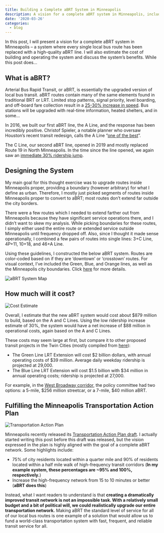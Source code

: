 ```yaml
---
title: Building a Complete aBRT System in Minneapolis
description: A vision for a complete aBRT system in Minneapolis, including cost estimates and benefits.
date: '2020-03-26'
categories:
  - blog
---
```


In this post, I will present a vision for a complete aBRT system in Minneapolis – a system where every single local bus route has been replaced with a high-quality aBRT line. I will also estimate the cost of building and operating the system and discuss the system’s benefits. While this post does...

## What is aBRT?

Arterial Bus Rapid Transit, or aBRT, is essentially the upgraded version of local bus transit. aBRT routes contain many of the same elements found in traditional BRT or LRT. Limited stop patterns, signal priority, level boarding, and off-board fare collection result in a [25-30% increase in speed](https://metrocouncil.org/Council-Meetings/Committees/Transportation-Advisory-Board-TAB/TAB-Technical-Advisory-Committee/2018/TAC-Meeting-5-02-18/Update-on-Arterial-Bus-Rapid-Transit.aspx). Bus stations will be upgraded with real-time information, heated shelters, and in some...

In 2016, we built our first aBRT line, the A Line, and the response has been incredibly positive. Christof Spieler, a notable planner who oversaw Houston’s recent transit redesign, calls the A Line “[one of the best](https://www.trainsbusespeople.org/transit-tour-guide-twin-cities)”.

The C Line, our second aBRT line, opened in 2019 and mostly replaced Route 19 in North Minneapolis. In the time since the line opened, we again saw an [immediate 30% ridership jump](https://www.metrotransit.org/five-months-after-opening-metro-c-line-surpasses-1m-rides).

## Designing the System

My main goal for this thought exercise was to upgrade routes inside Minneapolis proper, providing a boundary (however arbitrary) for what I define as urban. Therefore, I mostly just picked segments of routes inside Minneapolis proper to convert to aBRT; most routes don’t extend far outside the city borders.

There were a few routes which I needed to extend farther out from Minneapolis because they have significant service operations there, and I didn’t want to skew my analysis. While picking boundaries for these routes, I simply either used the entire route or extended service outside Minneapolis until frequency dropped off. Also, since I thought it made sense operationally, I combined a few pairs of routes into single lines: 3+C Line, 4P+11, 10+18, and 46+A Line.

Using these guidelines, I constructed the below aBRT system. Routes are color-coded based on if they are ‘downtown’ or ‘crosstown’ routes. For visual context, I’ve included the Green, Blue, and Orange lines, as well as the Minneapolis city boundaries. Click [here](https://drive.google.com/o...) for more details.

![aBRT System Map](/uploads/abrt_map-622x1024-1.png)

## How much will it cost?

![Cost Estimate](/uploads/abrt_cost-1024x710.png)

Overall, I estimate that the new aBRT system would cost about $879 million to build, based on the A and C Lines. Using the low ridership increase estimate of 30%, the system would have a net increase of $88 million in operational costs, again based on the A and C Lines.

These costs may seem large at first, but compare it to other proposed transit projects in the Twin Cities (mostly compiled from [here](https://metrocouncil.org/Transportation/Publications-And-Resources/Finance/Metropolitan-Area-Transit-Finance-Report,-2018.aspx)):

- The Green Line LRT Extension will cost $2 billion dollars, with annual operating costs of $39 million. Average daily weekday ridership is projected at 29,000.
- The Blue Line LRT Extension will cost $1.5 billion with $34 million in annual operating costs; ridership is projected at 27,000.

For example, in the [West Broadway corridor](https://metrocouncil.org/Council-Meetings/Committees/Transportation-Committee/2017/February-27,-2017/Info-1_WestBroadway.aspx), the policy committee had two options: a 5-mile, $256 million streetcar, or a 7-mile, $40 million aBRT.

## Fulfilling the Minneapolis Transportation Action Plan

![Transportation Action Plan](/uploads/minneapolis_tap-797x1024-1.png)

Minneapolis recently released its [Transportation Action Plan draft](http://go.minneapolismn.gov/). I actually started writing this post before this draft was released, but the vision expressed in the plan is highly aligned with the goal of a complete aBRT network. Some highlights include:

- 75% of city residents located within a quarter mile and 90% of residents located within a half mile walk of high-frequency transit corridors (**In my example system, these percentages are ~95% and 100%, respectively.**)
- Increase the high-frequency network from 15 to 10 minutes or better (**aBRT does this**)

Instead, what I want readers to understand is that **creating a dramatically improved transit network is not an impossible task. With a relatively small budget and a bit of political will, we could realistically upgrade our entire transportation network.** Making aBRT the standard level of service for all of our local bus routes is one example of a solution that would allow us to fund a world-class transportation system with fast, frequent, and reliable transit service for all.
